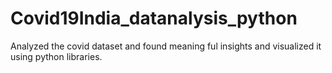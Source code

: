 # Covid19India_datanalysis_python
Analyzed the covid dataset and found meaning ful insights and visualized it using python libraries.

